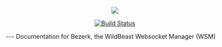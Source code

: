 <p style="text-align:center;">
<img src="http://i.imgur.com/RuPDUJL.png">
</p>

<p align="center">
<a href="https://snap-ci.com/TheSharks/BezerkDocs/branch/master"><img src="https://snap-ci.com/TheSharks/BezerkDocs/branch/master/build_image" alt="Build Status"></a>
</p>
---
Documentation for Bezerk, the WildBeast Websocket Manager (WSM)
